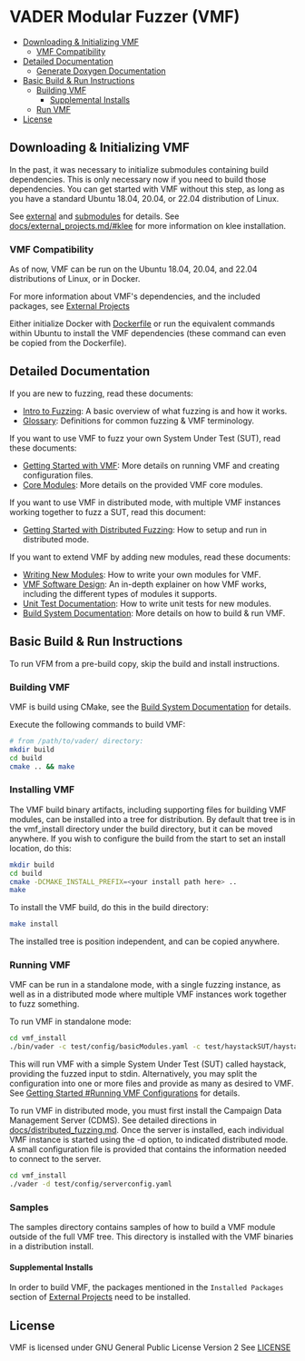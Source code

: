 # VADER Modular Fuzzer (VMF)
- [Downloading & Initializing VMF](#downloading---initializing-vmf)
  * [VMF Compatibility](#vmf-compatibility)
- [Detailed Documentation](#detailed-documentation)
  * [Generate Doxygen Documentation](#generate-doxygen-documentation)
- [Basic Build & Run Instructions](#basic-build---run-instructions)
  * [Building VMF](#building-vmf)
    + [Supplemental Installs](#supplemental-installs)
  * [Run VMF](#run-vmf)
- [License](#license)

## Downloading & Initializing VMF

In the past, it was necessary to initialize submodules containing build dependencies.  This is only
necessary now if you need to build those dependencies.  You can get started with VMF without this step,
as long as you have a standard Ubuntu 18.04, 20.04, or 22.04 distribution of Linux.  

See [external](external/README.md) and [submodules](submodules/README.md) for details.  See
[docs/external_projects.md/#klee](docs/external_projects.md/#klee) for more information on klee installation.

### VMF Compatibility

As of now, VMF can be run on the Ubuntu 18.04, 20.04, and 22.04 distributions of Linux, or in Docker.

For more information about VMF's dependencies, and the included packages, see
[External Projects](docs/external_projects.md)

Either initialize Docker with [Dockerfile](Dockerfile) or run the equivalent commands within Ubuntu
to install the VMF dependencies (these command can even be copied from the Dockerfile).

## Detailed Documentation
If you are new to fuzzing, read these documents:
 - [Intro to Fuzzing](docs/intro_to_fuzzing.md): A basic overview of what fuzzing is and how it works.
 - [Glossary](docs/glossary.md): Definitions for common fuzzing & VMF terminology.

If you want to use VMF to fuzz your own System Under Test (SUT), read these documents:
 - [Getting Started with VMF](docs/getting_started.md): More details on running VMF and creating configuration files.
 - [Core Modules](docs/coremodules/core_modules_readme.md): More details on the provided VMF core modules.

If you want to use VMF in distributed mode, with multiple VMF instances working together to fuzz a SUT, read this document:
- [Getting Started with Distributed Fuzzing](docs/distributed_fuzzing.md): How to setup and run in distributed mode.

If you want to extend VMF by adding new modules, read these documents:
 - [Writing New Modules](docs/writing_new_modules.md): How to write your own modules for VMF. 
 - [VMF Software Design](docs/design.md): An in-depth explainer on how VMF works, including the different types of modules it supports.
 - [Unit Test Documentation](docs/testing.md): How to write unit tests for new modules.
 - [Build System Documentation](docs/build_system.md): More details on how to build & run VMF.


## Basic Build & Run Instructions
To run VFM from a pre-build copy, skip the build and install instructions.

### Building VMF

VMF is build using CMake, see the [Build System Documentation](docs/build_system.md) for details.

Execute the following commands to build VMF:

```bash
# from /path/to/vader/ directory:
mkdir build
cd build
cmake .. && make
```

### Installing VMF

The VMF build binary artifacts, including supporting files for building VMF modules, can be installed
into a tree for distribution.  By default that tree is in the vmf_install directory under the build
directory, but it can be moved anywhere.  If you wish to configure the build from the start to
set an install location, do this:

```bash
mkdir build
cd build
cmake -DCMAKE_INSTALL_PREFIX=<your install path here> ..
make
```

To install the VMF build, do this in the build directory:
```bash
make install
```

The installed tree is position independent, and can be copied anywhere.

### Running VMF
VMF can be run in a standalone mode, with a single fuzzing instance, as well as in a distributed mode where multiple VMF instances work together to fuzz something.

To run VMF in standalone mode:

```bash
cd vmf_install
./bin/vader -c test/config/basicModules.yaml -c test/haystackSUT/haystack_stdin.yaml
```

This will run VMF with a simple System Under Test (SUT) called haystack, providing the fuzzed input to stdin.  Alternatively, you may split the configuration into one or more files and provide as many as desired to VMF.  See [Getting Started #Running VMF Configurations](docs/getting_started.md#running-vmf-configurations) for details.


To run VMF in distributed mode, you must first install the Campaign Data Management Server (CDMS).  See detailed directions in [docs/distributed_fuzzing.md](docs/distributed_fuzzing.md).  Once the server is installed, each individual VMF instance is started using the -d option, to indicated distributed mode.  A small configuration file is provided that contains the information needed to connect to the server.

```bash
cd vmf_install
./vader -d test/config/serverconfig.yaml
```

### Samples

The samples directory contains samples of how to build a VMF module outside of the full VMF tree.
This directory is installed with the VMF binaries in a distribution install.

#### Supplemental Installs

In order to build VMF, the packages mentioned in the `Installed Packages` section of [External Projects](docs/external_projects.md) need to be installed.

## License

VMF is licensed under GNU General Public License Version 2
See [LICENSE](LICENSE)

